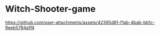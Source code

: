 # Witch-Shooter-game


https://github.com/user-attachments/assets/42395d81-f1ab-4bab-bb1c-9eeb5784a1f4

